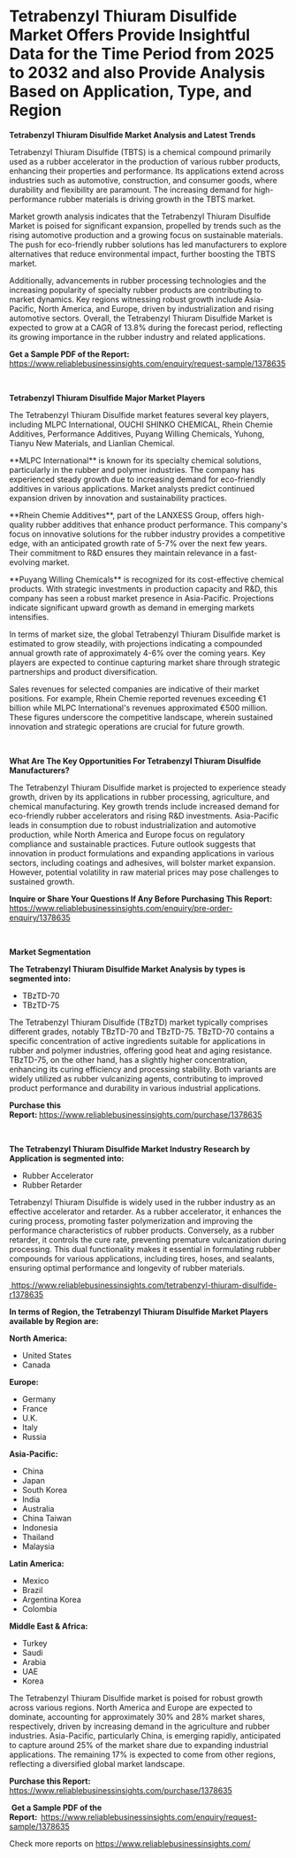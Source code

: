 <p><h1>Tetrabenzyl Thiuram Disulfide Market Offers Provide Insightful Data for the Time Period from 2025 to 2032 and also Provide Analysis Based on Application, Type, and Region</h1></p><p><strong>Tetrabenzyl Thiuram Disulfide Market Analysis and Latest Trends</strong></p>
<p><p>Tetrabenzyl Thiuram Disulfide (TBTS) is a chemical compound primarily used as a rubber accelerator in the production of various rubber products, enhancing their properties and performance. Its applications extend across industries such as automotive, construction, and consumer goods, where durability and flexibility are paramount. The increasing demand for high-performance rubber materials is driving growth in the TBTS market. </p><p>Market growth analysis indicates that the Tetrabenzyl Thiuram Disulfide Market is poised for significant expansion, propelled by trends such as the rising automotive production and a growing focus on sustainable materials. The push for eco-friendly rubber solutions has led manufacturers to explore alternatives that reduce environmental impact, further boosting the TBTS market. </p><p>Additionally, advancements in rubber processing technologies and the increasing popularity of specialty rubber products are contributing to market dynamics. Key regions witnessing robust growth include Asia-Pacific, North America, and Europe, driven by industrialization and rising automotive sectors. Overall, the Tetrabenzyl Thiuram Disulfide Market is expected to grow at a CAGR of 13.8% during the forecast period, reflecting its growing importance in the rubber industry and related applications.</p></p>
<p><strong>Get a Sample PDF of the Report:&nbsp;</strong> <a href="https://www.reliablebusinessinsights.com/enquiry/request-sample/1378635?utm_campaign=3366&utm_medium=2&utm_source=Github&utm_content=ia&utm_term=31032025&utm_id=tetrabenzyl-thiuram-disulfide">https://www.reliablebusinessinsights.com/enquiry/request-sample/1378635</a></p>
<p>&nbsp;</p>
<p><strong>Tetrabenzyl Thiuram Disulfide Major Market Players</strong></p>
<p><p>The Tetrabenzyl Thiuram Disulfide market features several key players, including MLPC International, OUCHI SHINKO CHEMICAL, Rhein Chemie Additives, Performance Additives, Puyang Willing Chemicals, Yuhong, Tianyu New Materials, and Lianlian Chemical. </p><p>**MLPC International** is known for its specialty chemical solutions, particularly in the rubber and polymer industries. The company has experienced steady growth due to increasing demand for eco-friendly additives in various applications. Market analysts predict continued expansion driven by innovation and sustainability practices.</p><p>**Rhein Chemie Additives**, part of the LANXESS Group, offers high-quality rubber additives that enhance product performance. This company's focus on innovative solutions for the rubber industry provides a competitive edge, with an anticipated growth rate of 5-7% over the next few years. Their commitment to R&D ensures they maintain relevance in a fast-evolving market.</p><p>**Puyang Willing Chemicals** is recognized for its cost-effective chemical products. With strategic investments in production capacity and R&D, this company has seen a robust market presence in Asia-Pacific. Projections indicate significant upward growth as demand in emerging markets intensifies.</p><p>In terms of market size, the global Tetrabenzyl Thiuram Disulfide market is estimated to grow steadily, with projections indicating a compounded annual growth rate of approximately 4-6% over the coming years. Key players are expected to continue capturing market share through strategic partnerships and product diversification.</p><p>Sales revenues for selected companies are indicative of their market positions. For example, Rhein Chemie reported revenues exceeding €1 billion while MLPC International's revenues approximated €500 million. These figures underscore the competitive landscape, wherein sustained innovation and strategic operations are crucial for future growth.</p></p>
<p>&nbsp;</p>
<p><strong>What Are The Key Opportunities For Tetrabenzyl Thiuram Disulfide Manufacturers?</strong></p>
<p><p>The Tetrabenzyl Thiuram Disulfide market is projected to experience steady growth, driven by its applications in rubber processing, agriculture, and chemical manufacturing. Key growth trends include increased demand for eco-friendly rubber accelerators and rising R&D investments. Asia-Pacific leads in consumption due to robust industrialization and automotive production, while North America and Europe focus on regulatory compliance and sustainable practices. Future outlook suggests that innovation in product formulations and expanding applications in various sectors, including coatings and adhesives, will bolster market expansion. However, potential volatility in raw material prices may pose challenges to sustained growth.</p></p>
<p><strong>Inquire or Share Your Questions If Any Before Purchasing This Report:</strong> <a href="https://www.reliablebusinessinsights.com/enquiry/pre-order-enquiry/1378635?utm_campaign=3366&utm_medium=2&utm_source=Github&utm_content=ia&utm_term=31032025&utm_id=tetrabenzyl-thiuram-disulfide">https://www.reliablebusinessinsights.com/enquiry/pre-order-enquiry/1378635</a></p>
<p>&nbsp;</p>
<p><strong>Market Segmentation</strong></p>
<p><strong>The Tetrabenzyl Thiuram Disulfide Market Analysis by types is segmented into:</strong></p>
<p><ul><li>TBzTD-70</li><li>TBzTD-75</li></ul></p>
<p><p>The Tetrabenzyl Thiuram Disulfide (TBzTD) market typically comprises different grades, notably TBzTD-70 and TBzTD-75. TBzTD-70 contains a specific concentration of active ingredients suitable for applications in rubber and polymer industries, offering good heat and aging resistance. TBzTD-75, on the other hand, has a slightly higher concentration, enhancing its curing efficiency and processing stability. Both variants are widely utilized as rubber vulcanizing agents, contributing to improved product performance and durability in various industrial applications.</p></p>
<p><strong>Purchase this Report:&nbsp;</strong><a href="https://www.reliablebusinessinsights.com/purchase/1378635?utm_campaign=3366&utm_medium=2&utm_source=Github&utm_content=ia&utm_term=31032025&utm_id=tetrabenzyl-thiuram-disulfide">https://www.reliablebusinessinsights.com/purchase/1378635</a></p>
<p>&nbsp;</p>
<p><strong>The Tetrabenzyl Thiuram Disulfide Market Industry Research by Application is segmented into:</strong></p>
<p><ul><li>Rubber Accelerator</li><li>Rubber Retarder</li></ul></p>
<p><p>Tetrabenzyl Thiuram Disulfide is widely used in the rubber industry as an effective accelerator and retarder. As a rubber accelerator, it enhances the curing process, promoting faster polymerization and improving the performance characteristics of rubber products. Conversely, as a rubber retarder, it controls the cure rate, preventing premature vulcanization during processing. This dual functionality makes it essential in formulating rubber compounds for various applications, including tires, hoses, and sealants, ensuring optimal performance and longevity of rubber materials.</p></p>
<p><a href="https://www.reliablebusinessinsights.com/tetrabenzyl-thiuram-disulfide-r1378635?utm_campaign=3366&utm_medium=2&utm_source=Github&utm_content=ia&utm_term=31032025&utm_id=tetrabenzyl-thiuram-disulfide">&nbsp;https://www.reliablebusinessinsights.com/tetrabenzyl-thiuram-disulfide-r1378635</a></p>
<p><strong>In terms of Region, the Tetrabenzyl Thiuram Disulfide Market Players available by Region are:</strong></p>
<p>
    <p> <strong> North America: </strong>
        <ul>
            <li>United States</li>
            <li>Canada</li>
        </ul>
        </p> 
    <p> <strong> Europe: </strong>
        <ul>
            <li>Germany</li>
            <li>France</li>
            <li>U.K.</li>
            <li>Italy</li>
            <li>Russia</li>
        </ul>
        </p> 
    <p> <strong> Asia-Pacific: </strong>
        <ul>
            <li>China</li>
            <li>Japan</li>
            <li>South Korea</li>
            <li>India</li>
            <li>Australia</li>
            <li>China Taiwan</li>
            <li>Indonesia</li>
            <li>Thailand</li>
            <li>Malaysia</li>
        </ul>
        </p> 
    <p> <strong> Latin America: </strong>
        <ul>
            <li>Mexico</li>
            <li>Brazil</li>
            <li>Argentina Korea</li>
            <li>Colombia</li>
        </ul>
        </p> 
    <p> <strong> Middle East & Africa: </strong>
        <ul>
            <li>Turkey</li>
            <li>Saudi</li>
            <li>Arabia</li>
            <li>UAE</li>
            <li>Korea</li>
        </ul>
    </p>
    </p>
<p><p>The Tetrabenzyl Thiuram Disulfide market is poised for robust growth across various regions. North America and Europe are expected to dominate, accounting for approximately 30% and 28% market shares, respectively, driven by increasing demand in the agriculture and rubber industries. Asia-Pacific, particularly China, is emerging rapidly, anticipated to capture around 25% of the market share due to expanding industrial applications. The remaining 17% is expected to come from other regions, reflecting a diversified global market landscape.</p></p>
<p><strong>Purchase this Report: </strong><a href="https://www.reliablebusinessinsights.com/purchase/1378635?utm_campaign=3366&utm_medium=2&utm_source=Github&utm_content=ia&utm_term=31032025&utm_id=tetrabenzyl-thiuram-disulfide">https://www.reliablebusinessinsights.com/purchase/1378635</a></p>
<p>&nbsp;<strong>Get a Sample PDF of the Report:&nbsp;&nbsp;</strong><a href="https://www.reliablebusinessinsights.com/enquiry/request-sample/1378635?utm_campaign=3366&utm_medium=2&utm_source=Github&utm_content=ia&utm_term=31032025&utm_id=tetrabenzyl-thiuram-disulfide">https://www.reliablebusinessinsights.com/enquiry/request-sample/1378635</a></p>
<p><strong></strong></p>
<p>Check more reports on <a href="https://www.reliablebusinessinsights.com/?utm_campaign=3366&utm_medium=2&utm_source=Github&utm_content=ia&utm_term=31032025&utm_id=tetrabenzyl-thiuram-disulfide">https://www.reliablebusinessinsights.com/</a></p>